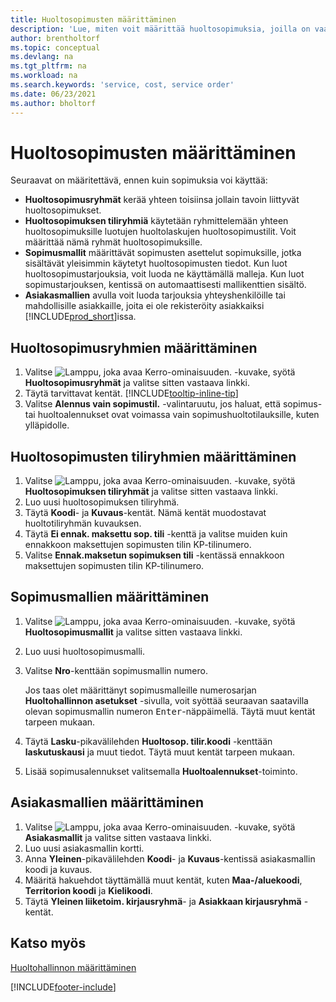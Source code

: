 ```yaml
---
title: Huoltosopimusten määrittäminen
description: 'Lue, miten voit määrittää huoltosopimuksia, joilla on vaaditut edellytykset, kuten huoltosopimusryhmät, sopimusmallit ja asiakasmallit.'
author: brentholtorf
ms.topic: conceptual
ms.devlang: na
ms.tgt_pltfrm: na
ms.workload: na
ms.search.keywords: 'service, cost, service order'
ms.date: 06/23/2021
ms.author: bholtorf
---
```


# Huoltosopimusten määrittäminen
Seuraavat on määritettävä, ennen kuin sopimuksia voi käyttää: 

* **Huoltosopimusryhmät** kerää yhteen toisiinsa jollain tavoin liittyvät huoltosopimukset.
* **Huoltosopimuksen tiliryhmiä** käytetään ryhmittelemään yhteen huoltosopimuksille luotujen huoltolaskujen huoltosopimustilit. Voit määrittää nämä ryhmät huoltosopimuksille.  
* **Sopimusmallit** määrittävät sopimusten asettelut sopimuksille, jotka sisältävät yleisimmin käytetyt huoltosopimusten tiedot. Kun luot huoltosopimustarjouksia, voit luoda ne käyttämällä malleja. Kun luot sopimustarjouksen, kentissä on automaattisesti mallikenttien sisältö.
* **Asiakasmallien** avulla voit luoda tarjouksia yhteyshenkilöille tai mahdollisille asiakkaille, joita ei ole rekisteröity asiakkaiksi [!INCLUDE[prod_short](includes/prod_short.md)]issa.  

## Huoltosopimusryhmien määrittäminen  
1. Valitse ![Lamppu, joka avaa Kerro-ominaisuuden.](media/ui-search/search_small.png "Kerro, mitä haluat tehdä") -kuvake, syötä **Huoltosopimusryhmät** ja valitse sitten vastaava linkki.  
2. Täytä tarvittavat kentät. [!INCLUDE[tooltip-inline-tip](includes/tooltip-inline-tip_md.md)]
3. Valitse **Alennus vain sopimustil.** -valintaruutu, jos haluat, että sopimus- tai huoltoalennukset ovat voimassa vain sopimushuoltotilauksille, kuten ylläpidolle.  

## Huoltosopimusten tiliryhmien määrittäminen  
1. Valitse ![Lamppu, joka avaa Kerro-ominaisuuden.](media/ui-search/search_small.png "Kerro, mitä haluat tehdä") -kuvake, syötä **Huoltosopimuksen tiliryhmät** ja valitse sitten vastaava linkki.  
2. Luo uusi huoltosopimuksen tiliryhmä.   
3. Täytä **Koodi**- ja **Kuvaus**-kentät. Nämä kentät muodostavat huoltotiliryhmän kuvauksen.  
4. Täytä  **Ei ennak. maksettu sop. tili** -kenttä ja valitse muiden kuin ennakkoon maksettujen sopimusten tilin KP-tilinumero.  
5. Valitse **Ennak.maksetun sopimuksen tili** -kentässä ennakkoon maksettujen sopimusten tilin KP-tilinumero.  

## Sopimusmallien määrittäminen  
1. Valitse ![Lamppu, joka avaa Kerro-ominaisuuden.](media/ui-search/search_small.png "Kerro, mitä haluat tehdä") -kuvake, syötä **Huoltosopimusmallit** ja valitse sitten vastaava linkki.  
2. Luo uusi huoltosopimusmalli.  
3. Valitse **Nro**-kenttään sopimusmallin numero.  
  
     Jos taas olet määrittänyt sopimusmalleille numerosarjan **Huoltohallinnon asetukset** -sivulla, voit syöttää seuraavan saatavilla olevan sopimusmallin numeron <kbd>Enter</kbd>-näppäimellä. Täytä muut kentät tarpeen mukaan.  
  
4. Täytä **Lasku**-pikavälilehden **Huoltosop. tilir.koodi** -kenttään **laskutuskausi** ja muut tiedot. Täytä muut kentät tarpeen mukaan.  
5. Lisää sopimusalennukset valitsemalla **Huoltoalennukset**-toiminto.  

## Asiakasmallien määrittäminen  
1. Valitse ![Lamppu, joka avaa Kerro-ominaisuuden.](media/ui-search/search_small.png "Kerro, mitä haluat tehdä") -kuvake, syötä **Asiakasmallit** ja valitse sitten vastaava linkki.  
2. Luo uusi asiakasmallin kortti.  
3. Anna **Yleinen**-pikavälilehden **Koodi**- ja **Kuvaus**-kentissä asiakasmallin koodi ja kuvaus. 
4. Määritä hakuehdot täyttämällä muut kentät, kuten **Maa-/aluekoodi**, **Territorion koodi** ja **Kielikoodi**.  
5. Täytä **Yleinen liiketoim. kirjausryhmä**- ja **Asiakkaan kirjausryhmä** -kentät.  

## Katso myös
[Huoltohallinnon määrittäminen](service-setup-service.md)

[!INCLUDE[footer-include](includes/footer-banner.md)]